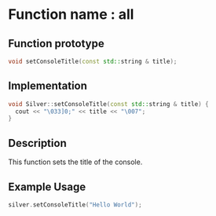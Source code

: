 # Function name : all

## Function prototype

```cpp
void setConsoleTitle(const std::string & title);
```

## Implementation

```cpp
void Silver::setConsoleTitle(const std::string & title) {
  cout << "\033]0;" << title << "\007";
}
```

## Description
This function sets the title of the console. 

## Example Usage
```cpp
silver.setConsoleTitle("Hello World");
```
